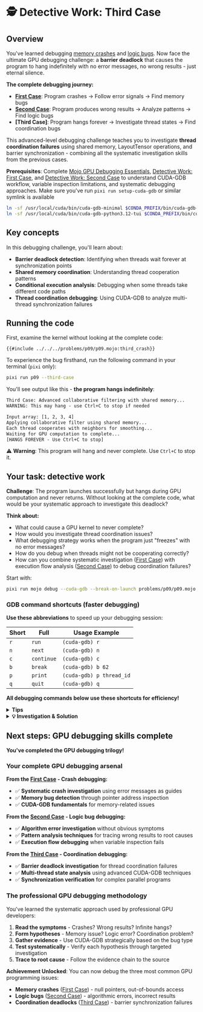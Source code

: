 # 🕵 Detective Work: Third Case

## Overview

You've learned debugging [memory crashes](./first_case.md) and [logic bugs](./second_case.md). Now face the ultimate GPU debugging challenge: a **barrier deadlock** that causes the program to hang indefinitely with no error messages, no wrong results - just eternal silence.

**The complete debugging journey:**
- **[First Case](./first_case.md)**: Program crashes → Follow error signals → Find memory bugs
- **[Second Case](./second_case.md)**: Program produces wrong results → Analyze patterns → Find logic bugs
- **[Third Case]**: Program hangs forever → Investigate thread states → Find coordination bugs

This advanced-level debugging challenge teaches you to investigate **thread coordination failures** using shared memory, LayoutTensor operations, and barrier synchronization - combining all the systematic investigation skills from the previous cases.

**Prerequisites**: Complete [Mojo GPU Debugging Essentials](./essentials.md), [Detective Work: First Case](./first_case.md), and [Detective Work: Second Case](./second_case.md) to understand CUDA-GDB workflow, variable inspection limitations, and systematic debugging approaches. Make sure you've run `pixi run setup-cuda-gdb` or similar symlink is available

```bash
ln -sf /usr/local/cuda/bin/cuda-gdb-minimal $CONDA_PREFIX/bin/cuda-gdb-minimal
ln -sf /usr/local/cuda/bin/cuda-gdb-python3.12-tui $CONDA_PREFIX/bin/cuda-gdb-python3.12-tui
```

## Key concepts

In this debugging challenge, you'll learn about:
- **Barrier deadlock detection**: Identifying when threads wait forever at synchronization points
- **Shared memory coordination**: Understanding thread cooperation patterns
- **Conditional execution analysis**: Debugging when some threads take different code paths
- **Thread coordination debugging**: Using CUDA-GDB to analyze multi-thread synchronization failures

## Running the code

First, examine the kernel without looking at the complete code:

```mojo
{{#include ../../../problems/p09/p09.mojo:third_crash}}
```

To experience the bug firsthand, run the following command in your terminal (`pixi` only):

```bash
pixi run p09 --third-case
```

You'll see output like this - **the program hangs indefinitely**:
```txt
Third Case: Advanced collaborative filtering with shared memory...
WARNING: This may hang - use Ctrl+C to stop if needed

Input array: [1, 2, 3, 4]
Applying collaborative filter using shared memory...
Each thread cooperates with neighbors for smoothing...
Waiting for GPU computation to complete...
[HANGS FOREVER - Use Ctrl+C to stop]
```

⚠️ **Warning**: This program will hang and never complete. Use `Ctrl+C` to stop it.

## Your task: detective work

**Challenge**: The program launches successfully but hangs during GPU computation and never returns. Without looking at the complete code, what would be your systematic approach to investigate this deadlock?

**Think about:**
- What could cause a GPU kernel to never complete?
- How would you investigate thread coordination issues?
- What debugging strategy works when the program just "freezes" with no error messages?
- How do you debug when threads might not be cooperating correctly?
- How can you combine systematic investigation ([First Case](./first_case.md)) with execution flow analysis ([Second Case](./second_case.md)) to debug coordination failures?

Start with:

```bash
pixi run mojo debug --cuda-gdb --break-on-launch problems/p09/p09.mojo --third-case
```

### GDB command shortcuts (faster debugging)

**Use these abbreviations** to speed up your debugging session:

| Short | Full | Usage Example |
|-------|------|---------------|
| `r` | `run` | `(cuda-gdb) r` |
| `n` | `next` | `(cuda-gdb) n` |
| `c` | `continue` | `(cuda-gdb) c` |
| `b` | `break` | `(cuda-gdb) b 62` |
| `p` | `print` | `(cuda-gdb) p thread_id` |
| `q` | `quit` | `(cuda-gdb) q` |

**All debugging commands below use these shortcuts for efficiency!**

<details>
<summary><strong>Tips</strong></summary>

<div class="solution-tips">

1. **Silent hang investigation** - When programs freeze without error messages, what GPU primitives could cause infinite waiting?
2. **Thread state inspection** - Use `info cuda threads` to see where different threads are stopped
3. **Conditional execution analysis** - Check which threads execute which code paths (do all threads follow the same path?)
4. **Synchronization point investigation** - Look for places where threads might need to coordinate
5. **Thread divergence detection** - Are all threads at the same program location, or are some elsewhere?
6. **Coordination primitive analysis** - What happens if threads don't all participate in the same synchronization operations?
7. **Execution flow tracing** - Follow the path each thread takes through conditional statements
8. **Thread ID impact analysis** - How do different thread IDs affect which code paths execute?

</div>
</details>

<details class="solution-details">
<summary><strong>💡 Investigation & Solution</strong></summary>

<div class="solution-explanation">

## Step-by-step investigation with CUDA-GDB

### Phase 1: launch and initial setup

#### Step 1: start the debugger
```bash
pixi run mojo debug --cuda-gdb --break-on-launch problems/p09/p09.mojo --third-case
```

#### Step 2: analyze the hanging behavior
Before diving into debugging, let's understand what we know:

```txt
Expected: Program completes and shows filtered results
Actual: Program hangs at "Waiting for GPU computation to complete..."
```

**🔍 Initial Hypothesis**: The GPU kernel is deadlocked - some synchronization primitive is causing threads to wait forever.

### Phase 2: entering the kernel

#### Step 3: launch and observe kernel entry
```bash
(cuda-gdb) r
Starting program: .../mojo run problems/p09/p09.mojo --third-case

Third Case: Advanced collaborative filtering with shared memory...
WARNING: This may hang - use Ctrl+C to stop if needed

Input array: [1, 2, 3, 4]
Applying collaborative filter using shared memory...
Each thread cooperates with neighbors for smoothing...
Waiting for GPU computation to complete...

[Switching focus to CUDA kernel 0, grid 1, block (0,0,0), thread (0,0,0), device 0, sm 0, warp 0, lane 0]

CUDA thread hit application kernel entry function breakpoint, p09_collaborative_filter_Orig6A6AcB6A6A_1882ca334fc2d34b2b9c4fa338df6c07<<<(1,1,1),(4,1,1)>>> (
    output=..., input=...)
    at /home/ubuntu/workspace/mojo-gpu-puzzles/problems/p09/p09.mojo:52
52          input: LayoutTensor[mut=False, dtype, vector_layout],
```

**🔍 Key Observations**:
- **Grid**: (1,1,1) - single block
- **Block**: (4,1,1) - 4 threads total (0, 1, 2, 3)
- **Current thread**: (0,0,0) - debugging thread 0
- **Function**: collaborative_filter with shared memory operations

#### Step 4: navigate through initialization
```bash
(cuda-gdb) n
51          output: LayoutTensor[mut=True, dtype, vector_layout],
(cuda-gdb) n
54          thread_id = thread_idx.x
(cuda-gdb) n
57          shared_workspace = tb[dtype]().row_major[SIZE-1]().shared().alloc()
(cuda-gdb) n
60          if thread_id < SIZE - 1:
(cuda-gdb) p thread_id
$1 = 0
```

**✅ Thread 0 state**: `thread_id = 0`, about to check condition `0 < 3` → **True**

#### Step 5: trace through phase 1
```bash
(cuda-gdb) n
61              shared_workspace[thread_id] = rebind[Scalar[dtype]](input[thread_id])
(cuda-gdb) n
60          if thread_id < SIZE - 1:
(cuda-gdb) n
62          barrier()
```

**Phase 1 Complete**: Thread 0 executed the initialization and reached the first barrier.

### Phase 3: the critical barrier investigation

#### Step 6: examine the first barrier
```bash
(cuda-gdb) n
65          if thread_id < SIZE - 1:
(cuda-gdb) info cuda threads
  BlockIdx ThreadIdx To BlockIdx To ThreadIdx Count                 PC                                                       Filename  Line
Kernel 0
*  (0,0,0)   (0,0,0)     (0,0,0)      (3,0,0)     4 0x00007fffd3272180 /home/ubuntu/workspace/mojo-gpu-puzzles/problems/p09/p09.mojo    65
```

**✅ Good**: All 4 threads are at line 65 (after the first barrier). The first barrier worked correctly.

**🔍 Critical Point**: Now we're entering Phase 2 with another conditional statement.

#### Step 7: trace through phase 2 - thread 0 perspective
```bash
(cuda-gdb) n
67              if thread_id > 0:
```

**Thread 0 Analysis**: `0 < 3` → **True** → Thread 0 enters the Phase 2 block

```bash
(cuda-gdb) n
69              barrier()
```

**Thread 0 Path**: `0 > 0` → **False** → Thread 0 skips the inner computation but reaches the barrier at line 69

**CRITICAL MOMENT**: Thread 0 is now waiting at the barrier on line 69.

```bash
(cuda-gdb) n # <-- if you run it the program hangs!
[HANGS HERE - Program never proceeds beyond this point]
```

#### Step 8: investigate other threads
```bash
(cuda-gdb) cuda thread (1,0,0)
[Switching focus to CUDA kernel 0, grid 1, block (0,0,0), thread (1,0,0), device 0, sm 0, warp 0, lane 1]
69              barrier()
(cuda-gdb) p thread_id
$2 = 1
(cuda-gdb) info cuda threads
  BlockIdx ThreadIdx To BlockIdx To ThreadIdx Count                 PC                                                       Filename  Line
Kernel 0
*  (0,0,0)   (0,0,0)     (0,0,0)      (2,0,0)     3 0x00007fffd3273aa0 /home/ubuntu/workspace/mojo-gpu-puzzles/problems/p09/p09.mojo    69
   (0,0,0)   (3,0,0)     (0,0,0)      (3,0,0)     1 0x00007fffd3273b10 /home/ubuntu/workspace/mojo-gpu-puzzles/problems/p09/p09.mojo    72
```

**SMOKING GUN DISCOVERED**:
- **Threads 0, 1, 2**: All waiting at line 69 (barrier inside the conditional block)
- **Thread 3**: At line 72 (after the conditional block, never reached the barrier!)

#### Step 9: analyze thread 3's execution path

**🔍 Thread 3 Analysis from the info output**:
- **Thread 3**: Located at line 72 (PC: 0x00007fffd3273b10)
- **Phase 2 condition**: `thread_id < SIZE - 1` → `3 < 3` → **False**
- **Result**: Thread 3 **NEVER entered** the Phase 2 block (lines 65-69)
- **Consequence**: Thread 3 **NEVER reached** the barrier at line 69
- **Current state**: Thread 3 is at line 72 (final barrier), while threads 0,1,2 are stuck at line 69

### Phase 4: root cause analysis

#### Step 10: deadlock mechanism identified
```mojo
# Phase 2: Collaborative processing
if thread_id < SIZE - 1:        # ← Only threads 0, 1, 2 enter this block
    # Apply collaborative filter with neighbors
    if thread_id > 0:
        shared_workspace[thread_id] += shared_workspace[thread_id - 1] * 0.5
    barrier()                   # ← DEADLOCK: Only 3 out of 4 threads reach here!
```

**💀 Deadlock Mechanism**:
1. **Thread 0**: `0 < 3` → **True** → Enters block → **Waits at barrier** (line 69)
2. **Thread 1**: `1 < 3` → **True** → Enters block → **Waits at barrier** (line 69)
3. **Thread 2**: `2 < 3` → **True** → Enters block → **Waits at barrier** (line 69)
4. **Thread 3**: `3 < 3` → **False** → **NEVER enters block** → **Continues to line 72**

**Result**: 3 threads wait forever for the 4th thread, but thread 3 never arrives at the barrier.

### Phase 5: bug confirmation and solution

#### Step 11: the fundamental barrier rule violation
**GPU Barrier Rule**: ALL threads in a thread block must reach the SAME barrier for synchronization to complete.

**What went wrong**:
```mojo
# ❌ WRONG: Barrier inside conditional
if thread_id < SIZE - 1:    # Not all threads enter
    # ... some computation ...
    barrier()               # Only some threads reach this

# ✅ CORRECT: Barrier outside conditional
if thread_id < SIZE - 1:    # Not all threads enter
    # ... some computation ...
 barrier()                # ALL threads reach this
```

**The Fix**: Move the barrier outside the conditional block:
```mojo
fn collaborative_filter(
    output: LayoutTensor[mut=True, dtype, vector_layout],
    input: LayoutTensor[mut=False, dtype, vector_layout],
):
    thread_id = thread_idx.x
    shared_workspace = tb[dtype]().row_major[SIZE-1]().shared().alloc()

    # Phase 1: Initialize shared workspace (all threads participate)
    if thread_id < SIZE - 1:
        shared_workspace[thread_id] = rebind[Scalar[dtype]](input[thread_id])
    barrier()

    # Phase 2: Collaborative processing
    if thread_id < SIZE - 1:
        if thread_id > 0:
            shared_workspace[thread_id] += shared_workspace[thread_id - 1] * 0.5
    # ✅ FIX: Move barrier outside conditional so ALL threads reach it
    barrier()

    # Phase 3: Final synchronization and output
    barrier()

    if thread_id < SIZE - 1:
        output[thread_id] = shared_workspace[thread_id]
    else:
        output[thread_id] = rebind[Scalar[dtype]](input[thread_id])
```

## Key debugging lessons

**Barrier deadlock detection**:
1. **Use `info cuda threads`** - Shows which threads are at which lines
2. **Look for thread state divergence** - Some threads at different program locations
3. **Trace conditional execution paths** - Check if all threads reach the same barriers
4. **Verify barrier reachability** - Ensure no thread can skip a barrier that others reach

**Professional GPU debugging reality**:
- **Deadlocks are silent killers** - programs just hang with no error messages
- **Thread coordination debugging requires patience** - systematic analysis of each thread's path
- **Conditional barriers are the #1 deadlock cause** - always verify all threads reach the same sync points
- **CUDA-GDB thread inspection is essential** - the only way to see thread coordination failures

**Advanced GPU synchronization**:
- **Barrier rule**: ALL threads in a block must reach the SAME barrier
- **Conditional execution pitfalls**: Any if-statement can cause thread divergence
- **Shared memory coordination**: Requires careful barrier placement for correct synchronization
- **LayoutTensor doesn't prevent deadlocks**: Higher-level abstractions still need correct synchronization

**💡 Key Insight**: Barrier deadlocks are among the hardest GPU bugs to debug because:
- **No visible error** - just infinite waiting
- **Requires multi-thread analysis** - can't debug by examining one thread
- **Silent failure mode** - looks like performance issue, not correctness bug
- **Complex thread coordination** - need to trace execution paths across all threads

This type of debugging - using CUDA-GDB to analyze thread states, identify divergent execution paths, and verify barrier reachability - is exactly what professional GPU developers do when facing deadlock issues in production systems.

</div>
</details>

## Next steps: GPU debugging skills complete

**You've completed the GPU debugging trilogy!**

### Your complete GPU debugging arsenal

**From the [First Case](./first_case.md) - Crash debugging:**
- ✅ **Systematic crash investigation** using error messages as guides
- ✅ **Memory bug detection** through pointer address inspection
- ✅ **CUDA-GDB fundamentals** for memory-related issues

**From the [Second Case](./second_case.md) - Logic bug debugging:**
- ✅ **Algorithm error investigation** without obvious symptoms
- ✅ **Pattern analysis techniques** for tracing wrong results to root causes
- ✅ **Execution flow debugging** when variable inspection fails

**From the [Third Case](./third_case.md) - Coordination debugging:**
- ✅ **Barrier deadlock investigation** for thread coordination failures
- ✅ **Multi-thread state analysis** using advanced CUDA-GDB techniques
- ✅ **Synchronization verification** for complex parallel programs

### The professional GPU debugging methodology

You've learned the systematic approach used by professional GPU developers:

1. **Read the symptoms** - Crashes? Wrong results? Infinite hangs?
2. **Form hypotheses** - Memory issue? Logic error? Coordination problem?
3. **Gather evidence** - Use CUDA-GDB strategically based on the bug type
4. **Test systematically** - Verify each hypothesis through targeted investigation
5. **Trace to root cause** - Follow the evidence chain to the source

**Achievement Unlocked**: You can now debug the three most common GPU programming issues:
- **Memory crashes** ([First Case](./first_case.md)) - null pointers, out-of-bounds access
- **Logic bugs** ([Second Case](./second_case.md)) - algorithmic errors, incorrect results
- **Coordination deadlocks** ([Third Case](./third_case.md)) - barrier synchronization failures
